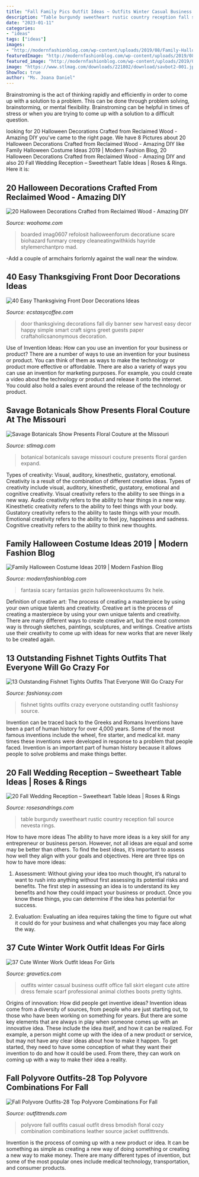 ```yaml
---
title: "Fall Family Pics Outfit Ideas ~ Outfits Winter Casual Business Outfit Office Fall Skirt Elegant Cute Attire Dress Female Scarf Professional Animal Clothes Boots Pretty Tights"
description: "Table burgundy sweetheart rustic country reception fall source nevesta rings"
date: "2023-01-11"
categories:
- "ideas"
tags: ["ideas"]
images:
- "http://modernfashionblog.com/wp-content/uploads/2019/08/Family-Halloween-Costume-Ideas-2019-11.jpg"
featuredImage: "http://modernfashionblog.com/wp-content/uploads/2019/08/Family-Halloween-Costume-Ideas-2019-11.jpg"
featured_image: "http://modernfashionblog.com/wp-content/uploads/2019/08/Family-Halloween-Costume-Ideas-2019-11.jpg"
image: "https://www.stlmag.com/downloads/221802/download/savbot2-001.jpg?cb=4db6b7dd0f15dd26edc2d685e83ffc22"
ShowToc: true
author: "Ms. Joana Daniel"
---
```



Brainstroming is the act of thinking rapidly and efficiently in order to come up with a solution to a problem. This can be done through problem solving, brainstorming, or mental flexibility. Brainstroming can be helpful in times of stress or when you are trying to come up with a solution to a difficult question.

	

		
looking for 20 Halloween Decorations Crafted from Reclaimed Wood - Amazing DIY you've came to the right page. We have 8 Pictures about 20 Halloween Decorations Crafted from Reclaimed Wood - Amazing DIY like Family Halloween Costume Ideas 2019 | Modern Fashion Blog, 20 Halloween Decorations Crafted from Reclaimed Wood - Amazing DIY and also 20 Fall Wedding Reception – Sweetheart Table Ideas | Roses &amp; Rings. Here it is:
		
    
## 20 Halloween Decorations Crafted From Reclaimed Wood - Amazing DIY

<img loading=lazy src="https://www.woohome.com/wp-content/uploads/2016/08/halloween-decorations-made-out-of-recycled-wood-18.jpg" onerror="this.onerror=null;this.src='https://tse1.mm.bing.net/th?id=OIP.P5n0PQxf5RFL8Mi0KZ8btQHaMZ&amp;pid=15.1';" alt="20 Halloween Decorations Crafted from Reclaimed Wood - Amazing DIY">

_Source: woohome.com_

>boarded imag0607 refolosit halloweenforum decoratiune scare biohazard funmary creepy cleaneatingwithkids hayride stylemerchantpro mad. 

	

-Add a couple of armchairs forlornly against the wall near the window.

    
## 40 Easy Thanksgiving Front Door Decorations Ideas

<img loading=lazy src="https://i0.wp.com/www.ecstasycoffee.com/wp-content/uploads/2016/10/Thanksgiving-Front-Door-Decorations-20.jpg?resize=572%2C800" onerror="this.onerror=null;this.src='https://tse1.mm.bing.net/th?id=OIP.6m4fGl-zrJ24KZPROo2S3QHaKW&amp;pid=15.1';" alt="40 Easy Thanksgiving Front Door Decorations Ideas">

_Source: ecstasycoffee.com_

>door thanksgiving decorations fall diy banner sew harvest easy decor happy simple smart craft signs greet guests paper craftaholicsanonymous decoration. 

	

Use of Invention Ideas: How can you use an invention for your business or product?
There are a number of ways to use an invention for your business or product. You can think of them as ways to make the technology or product more effective or affordable. There are also a variety of ways you can use an invention for marketing purposes. For example, you could create a video about the technology or product and release it onto the internet. You could also hold a sales event around the release of the technology or product.

    
## Savage Botanicals Show Presents Floral Couture At The Missouri

<img loading=lazy src="https://www.stlmag.com/downloads/221802/download/savbot2-001.jpg?cb=4db6b7dd0f15dd26edc2d685e83ffc22" onerror="this.onerror=null;this.src='https://tse2.mm.bing.net/th?id=OIP.my9TAwDA31WaliTx1G2EIAHaKf&amp;pid=15.1';" alt="Savage Botanicals Show Presents Floral Couture at the Missouri">

_Source: stlmag.com_

>botanical botanicals savage missouri couture presents floral garden expand. 

	

Types of creativity: Visual, auditory, kinesthetic, gustatory, emotional.
Creativity is a result of the combination of different creative ideas. Types of creativity include visual, auditory, kinesthetic, gustatory, emotional and cognitive creativity. Visual creativity refers to the ability to see things in a new way. Audio creativity refers to the ability to hear things in a new way. Kinesthetic creativity refers to the ability to feel things with your body. Gustatory creativity refers to the ability to taste things with your mouth. Emotional creativity refers to the ability to feel joy, happiness and sadness. Cognitive creativity refers to the ability to think new thoughts.

    
## Family Halloween Costume Ideas 2019 | Modern Fashion Blog

<img loading=lazy src="http://modernfashionblog.com/wp-content/uploads/2019/08/Family-Halloween-Costume-Ideas-2019-11.jpg" onerror="this.onerror=null;this.src='https://tse3.mm.bing.net/th?id=OIP.J_lo8nQ_3IhxDxQVxZzh7wHaJ4&amp;pid=15.1';" alt="Family Halloween Costume Ideas 2019 | Modern Fashion Blog">

_Source: modernfashionblog.com_

>fantasia scary fantasias gezin halloweenkostuums 9x hele. 

	

Definition of creative art: The process of creating a masterpiece by using your own unique talents and creativity.
Creative art is the process of creating a masterpiece by using your own unique talents and creativity. There are many different ways to create creative art, but the most common way is through sketches, paintings, sculptures, and writings. Creative artists use their creativity to come up with ideas for new works that are never likely to be created again.

    
## 13 Outstanding Fishnet Tights Outfits That Everyone Will Go Crazy For

<img loading=lazy src="https://fashionsy.com/wp-content/uploads/2017/04/fishnet-tights-outfit-1-1.jpg" onerror="this.onerror=null;this.src='https://tse3.mm.bing.net/th?id=OIP.k2yI-2Nm89X9ROg0XhcYUgHaLk&amp;pid=15.1';" alt="13 Outstanding Fishnet Tights Outfits That Everyone Will Go Crazy For">

_Source: fashionsy.com_

>fishnet tights outfits crazy everyone outstanding outfit fashionsy source. 

	

Invention can be traced back to the Greeks and Romans
Inventions have been a part of human history for over 4,000 years. Some of the most famous inventions include the wheel, fire starter, and medical kit. many times these inventions were developed in response to a problem that people faced. Invention is an important part of human history because it allows people to solve problems and make things better.

    
## 20 Fall Wedding Reception – Sweetheart Table Ideas | Roses &amp; Rings

<img loading=lazy src="http://www.rosesandrings.com/wp-content/uploads/2018/01/rustic-country-burgundy-wedding-sweetheart-table-2.jpg" onerror="this.onerror=null;this.src='https://tse1.mm.bing.net/th?id=OIP.5k12joOTuYjwoP_4rnhHvQHaKX&amp;pid=15.1';" alt="20 Fall Wedding Reception – Sweetheart Table Ideas | Roses &amp; Rings">

_Source: rosesandrings.com_

>table burgundy sweetheart rustic country reception fall source nevesta rings. 

	

How to have more ideas
The ability to have more ideas is a key skill for any entrepreneur or business person. However, not all ideas are equal and some may be better than others. To find the best ideas, it’s important to assess how well they align with your goals and objectives. Here are three tips on how to have more ideas:
1. Assessment: Without giving your idea too much thought, it’s natural to want to rush into anything without first assessing its potential risks and benefits. The first step in assessing an idea is to understand its key benefits and how they could impact your business or product. Once you know these things, you can determine if the idea has potential for success.

2. Evaluation: Evaluating an idea requires taking the time to figure out what it could do for your business and what challenges you may face along the way.

    
## 37 Cute Winter Work Outfit Ideas For Girls

<img loading=lazy src="https://www.gravetics.com/wp-content/uploads/2017/02/Winter-Work-Outfits-Ideas-20.jpg" onerror="this.onerror=null;this.src='https://tse2.mm.bing.net/th?id=OIP.K874-6ShrjtUqw6mTwycvgHaLH&amp;pid=15.1';" alt="37 Cute Winter Work Outfit Ideas For Girls">

_Source: gravetics.com_

>outfits winter casual business outfit office fall skirt elegant cute attire dress female scarf professional animal clothes boots pretty tights. 

	

Origins of innovation: How did people get inventive ideas?
Invention ideas come from a diversity of sources, from people who are just starting out, to those who have been working on something for years. But there are some key elements that are always in play when someone comes up with an innovative idea. These include the idea itself, and how it can be realized. For example, a person might come up with the idea of a new product or service, but may not have any clear ideas about how to make it happen. To get started, they need to have some conception of what they want their invention to do and how it could be used. From there, they can work on coming up with a way to make their idea a reality.

    
## Fall Polyvore Outfits-28 Top Polyvore Combinations For Fall

<img loading=lazy src="https://www.outfittrends.com/wp-content/uploads/2015/12/Fall-Polyvore-Outfit12.jpg" onerror="this.onerror=null;this.src='https://tse4.mm.bing.net/th?id=OIP.2d4CBL6JddWssBkhUjfR6gHaJ4&amp;pid=15.1';" alt="Fall Polyvore Outfits-28 Top Polyvore Combinations For Fall">

_Source: outfittrends.com_

>polyvore fall outfits casual outfit dress bmodish floral cozy combination combinations leather source jacket outfittrends. 

	

Invention is the process of coming up with a new product or idea. It can be something as simple as creating a new way of doing something or creating a new way to make money. There are many different types of invention, but some of the most popular ones include medical technology, transportation, and consumer products.


